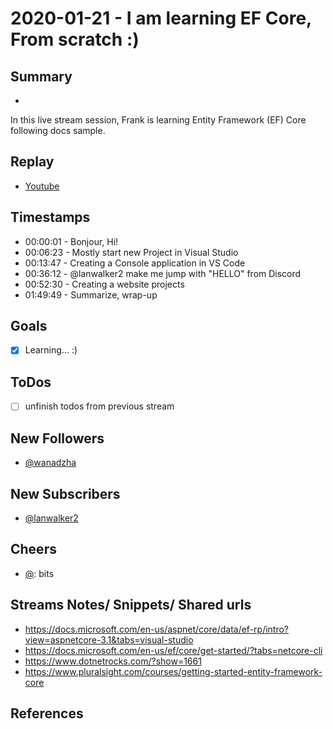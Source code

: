 
# 2020-01-21 - I am learning EF Core, From scratch :)

## Summary
-

In this live stream session, Frank is learning Entity Framework (EF) Core following docs sample.

## Replay


- [Youtube](https://youtu.be/eefJC0flC5I)


## Timestamps


- 00:00:01 - Bonjour, Hi!
- 00:06:23 - Mostly start new Project in Visual Studio
- 00:13:47 - Creating a Console  application in VS Code
- 00:36:12 - @lanwalker2 make me jump with  "HELLO" from Discord
- 00:52:30 - Creating a website projects
- 01:49:49 - Summarize, wrap-up

Goals
-----

- [x] Learning... :)



ToDos
-----
- [ ] unfinish todos from previous stream


New Followers
-------------

- [@wanadzha](https://www.twitch.tv/wanadzha)


New Subscribers
---------------

- [@lanwalker2](https://www.twitch.tv/lanwalker2)



Cheers
------

- [@](https://www.twitch.tv/):  bits



Streams Notes/ Snippets/ Shared urls
-----------------------------------

- https://docs.microsoft.com/en-us/aspnet/core/data/ef-rp/intro?view=aspnetcore-3.1&tabs=visual-studio
- https://docs.microsoft.com/en-us/ef/core/get-started/?tabs=netcore-cli
- https://www.dotnetrocks.com/?show=1661
- https://www.pluralsight.com/courses/getting-started-entity-framework-core


References
----------

